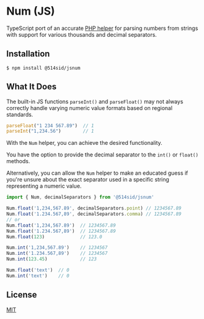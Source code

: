 # Num (JS)

TypeScript port of an accurate [PHP helper](https://github.com/514sid/num) for parsing numbers from strings with support for various thousands and decimal separators.

## Installation

```
$ npm install @514sid/jsnum
```

## What It Does

The built-in JS functions `parseInt()` and `parseFloat()` may not always correctly handle varying numeric value formats based on regional standards.

```js
parseFloat("1 234 567.89")  // 1
parseInt("1,234.56")        // 1
```

With the `Num` helper, you can achieve the desired functionality.

You have the option to provide the decimal separator to the `int()` or `float()` methods.

Alternatively, you can allow the `Num` helper to make an educated guess if you're unsure about the exact separator used in a specific string representing a numeric value.
```js
import { Num, decimalSeparators } from '@514sid/jsnum'

Num.float('1,234,567.89', decimalSeparators.point) // 1234567.89
Num.float('1.234.567,89', decimalSeparators.comma) // 1234567.89
// or
Num.float('1,234,567.89')  // 1234567.89
Num.float('1.234.567,89')  // 1234567.89
Num.float(123)             // 123.0

Num.int('1,234,567.89')    // 1234567
Num.int('1.234.567,89')    // 1234567
Num.int(123.45)            // 123

Num.float('text')  // 0
Num.int('text')    // 0
```

## License

[MIT](LICENSE)
